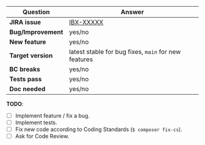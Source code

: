 | Question           | Answer
| ------------------ | ------------------
| **JIRA issue**     | [IBX-XXXXX](https://issues.ibexa.co/browse/IBX-XXXXX)
| **Bug/Improvement**| yes/no
| **New feature**    | yes/no
| **Target version** | latest stable for bug fixes, `main` for new features
| **BC breaks**      | yes/no
| **Tests pass**     | yes/no
| **Doc needed**     | yes/no

<!-- Replace this comment with Pull Request description -->


**TODO**:
- [ ] Implement feature / fix a bug.
- [ ] Implement tests.
- [ ] Fix new code according to Coding Standards (`$ composer fix-cs`).
- [ ] Ask for Code Review.
